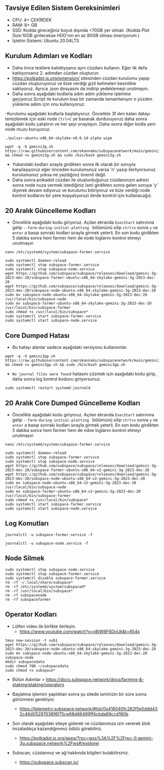 ## Tavsiye Edilen Sistem Gereksinimleri
- CPU: 4+ ÇEKİRDEK
- RAM: 8+ GB
- SSD: Kodda gireceğiniz boyut dışında +70GB yer olmalı. (Kodda Plot Size:10GB girilecekse HDD'nin en az 80GB olması öneriyorum.)
- İşletim Sistemi: Ubuntu 20.04LTS

## Kurulum Adımları ve Kodları
- Daha önce testlere katıldıysanız aynı cüzdanı kullanın. Eğer ilk defa katılıyorsanız 2. adımdan cüzdan oluşturun.
- https://polkadot.js.org/extension/ sitesinden cüzdan kurulumu yapıp cüzdan oluşturuyoruz ve bize verdiği gizli kelimeleri kesinlikle saklıyoruz. Ayrıca .json dosyasını da indirip yedeklemeyi unutmayın.
- Daha sonra aşağıdaki kodlarla adım adım yükleme işlemine geçiyoruz.Script ile kurulum kısa bir zamanda tamamlanıyor o yüzden yükleme adımı için onu kullanıyoruz.

-Kurulumu aşağıdaki kodlarla başlatıyoruz. Öncelikle 3f den kalan datayı temizlemek için eski node ```Ctrl+C``` ye basarak durduruyoruz daha sonra aşağıdaki kodu çalıştırın ve her şeyi onaylayın. Daha sonra diğer kodla yeni node muzu kuruyoruz.
```
./pulsar-ubuntu-x86_64-skylake-v0.6.14-alpha wipe
```
```
wget -q -O gemini3g.sh https://raw.githubusercontent.com/okannako/subspacenetwork/main/gemini3g.sh && chmod +x gemini3g.sh && sudo /bin/bash gemini3g.sh
```
- Yukarıdaki kodları sırayla girdikten sonra ilk olarak bir soruyla karşılaşıyoruz eğer önceden kurulumunuz varsa 'n' yazıp ilerliyorsunuz kurulumunuz yoksa ne yazdığınız önemli değil.
- Daha sonra polkadot cüzdan ile oluşturduğunuz cüzdanınızın adresi sonra node nuza vermek istediğiniz ismi girdikten sonra gelen soruya 'y' diyerek devam ediyoruz ve kurulumu bitiriyoruz ve bize verdiği node kontrol kodlarını bir yere kopyalıyoruzi ilerde kontrol için kullanacağız.

## 20 Aralık Güncelleme Kodları
- Öncelikle aşağıdaki kodu giriyoruz. Açılan ekranda ```ExecStart``` satırınına gelip ```--farm-during-initial-plotting ``` bölümünü silip ```ctrl+x``` sonra ```y``` ve ```enter``` a basıp sonraki kodları sırayla girmek yeterli. En son kodu girdikten 5 dakika sonra hem farmer hem de node loglarını kontrol etmeyi unutmayın
```
nano /etc/systemd/system/subspace-farmer.service
```
```
sudo systemctl daemon-reload
sudo systemctl stop subspace-farmer.service
sudo systemctl stop subspace-node.service
wget https://github.com/subspace/subspace/releases/download/gemini-3g-2023-dec-20/subspace-farmer-ubuntu-x86_64-skylake-gemini-3g-2023-dec-20
wget https://github.com/subspace/subspace/releases/download/gemini-3g-2023-dec-20/subspace-node-ubuntu-x86_64-skylake-gemini-3g-2023-dec-20
sudo mv subspace-node-ubuntu-x86_64-skylake-gemini-3g-2023-dec-20 /usr/local/bin/subspace-node
sudo mv subspace-farmer-ubuntu-x86_64-skylake-gemini-3g-2023-dec-20 /usr/local/bin/subspace-farmer
sudo chmod +x /usr/local/bin/subspace*
sudo systemctl start subspace-farmer.service
sudo systemctl start subspace-node.service
```

## Core Dumped Hatası
- Bu hatayı alanlar sadece aşağıdaki versiyonu kullansınlar.
```
wget -q -O gemini3gp.sh https://raw.githubusercontent.com/okannako/subspacenetwork/main/gemini3gp.sh && chmod +x gemini3gp.sh && sudo /bin/bash gemini3gp.sh
```

- ``No journal files were found`` hatasını çözmek için aşağıdaki kodu girip, daha sonra log kontrol kodunu giriyorsunuz. 

```
sudo systemctl restart systemd-journald
```

## 20 Aralık Core Dumped Güncelleme Kodları
- Öncelikle aşağıdaki kodu giriyoruz. Açılan ekranda ```ExecStart``` satırınına gelip ```--farm-during-initial-plotting ``` bölümünü silip ```ctrl+x``` sonra ```y``` ve ```enter``` a basıp sonraki kodları sırayla girmek yeterli. En son kodu girdikten 5 dakika sonra hem farmer hem de ndoe loglarını kontrol etmeyi unutmayın
```
nano /etc/systemd/system/subspace-farmer.service
```
```
sudo systemctl daemon-reload
sudo systemctl stop subspace-farmer.service
sudo systemctl stop subspace-node.service
wget https://github.com/subspace/subspace/releases/download/gemini-3g-2023-dec-20/subspace-farmer-ubuntu-x86_64-v2-gemini-3g-2023-dec-20
wget https://github.com/subspace/subspace/releases/download/gemini-3g-2023-dec-20/subspace-node-ubuntu-x86_64-v2-gemini-3g-2023-dec-20
sudo mv subspace-node-ubuntu-x86_64-v2-gemini-3g-2023-dec-20 /usr/local/bin/subspace-node
sudo mv subspace-farmer-ubuntu-x86_64-v2-gemini-3g-2023-dec-20 /usr/local/bin/subspace-farmer
sudo chmod +x /usr/local/bin/subspace*
sudo systemctl start subspace-farmer.service
sudo systemctl start subspace-node.service
```

## Log Komutları
```
journalctl -u subspace-farmer.service -f
```
```
journalctl -u subspace-node.service -f
```

## Node Silmek

```
sudo systemctl stop subspace-node.service
sudo systemctl stop subspace-farmer.service
sudo systemctl disable subspace-farmer.service
rm -rf ~/.local/share/subspace*
rm -rf /etc/systemd/system/subspaced*
rm -rf /usr/local/bin/subspace*
rm -rf subspacenode
rm -rf subspacefarmer
```

## Operator Kodları
- Lütfen video ile birlikte ilerleyin.
   - https://www.youtube.com/watch?v=oBiW8F6DoUk&t=654s
```
tmux new-session -t sub1
wget https://github.com/subspace/subspace/releases/download/gemini-3g-2023-dec-20/subspace-node-ubuntu-x86_64-skylake-gemini-3g-2023-dec-20
sudo mv subspace-node-ubuntu-x86_64-skylake-gemini-3g-2023-dec-20 subspace-node
mkdir subspacedata
sudo chmod 700 ~/subspacedata
sudo chmod +x subspace*
```
- Bütün Adımlar > https://docs.subspace.network/docs/farming-&-staking/staking/operators

- Başlatma işlemini yaptıktan sonra şu sitede isminizin bir süre sonra görünmesi gerekiyor.
     - https://telemetry.subspace.network/#list/0x418040fc282f5e5ddd432c46d05297636f6f75ce68d66499ff4cbda69ccd180b
- Son olarak aşağıdaki siteye giderek ve cüzdanımıza izin vererek blok imzaladıkça kazandığınımız ödülü görebiliriz.
     - https://polkadot.js.org/apps/?rpc=wss%3A%2F%2Frpc-0.gemini-3g.subspace.network%2Fws#/explorer
- Subscan, cüzdanınız ve ağ hakkında bilgileri bulabilirsiniz.
     - https://subspace.subscan.io/
